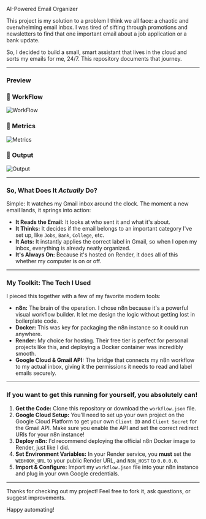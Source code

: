 AI-Powered Email Organizer

This project is my solution to a problem I think we all face: a chaotic and overwhelming email inbox. I was tired of sifting through promotions and newsletters to find that one important email about a job application or a bank update.

So, I decided to build a small, smart assistant that lives in the cloud and sorts my emails for me, 24/7. This repository documents that journey.

---

### Preview

### 🔹 WorkFlow
![WorkFlow](Automated_Gmail_Labeling-n8n/asset/Mail_automation_workflow.png)  

### 🔹 Metrics
![Metrics](Automated_Gmail_Labeling-n8n/asset/Render_metrics.png)  

### 🔹 Output
![Output](Automated_Gmail_Labeling-n8n/asset/Result.png)  

---

### So, What Does It *Actually* Do?

Simple: It watches my Gmail inbox around the clock. The moment a new email lands, it springs into action:

* **It Reads the Email:** It looks at who sent it and what it's about.
* **It Thinks:** It decides if the email belongs to an important category I've set up, like `Jobs`, `Bank`, `College`, etc.
* **It Acts:** It instantly applies the correct label in Gmail, so when I open my inbox, everything is already neatly organized.
* **It's Always On:** Because it's hosted on Render, it does all of this whether my computer is on or off.

---

### My Toolkit: The Tech I Used

I pieced this together with a few of my favorite modern tools:

* **n8n:** The brain of the operation. I chose n8n because it's a powerful visual workflow builder. It let me design the logic without getting lost in boilerplate code.
* **Docker:** This was key for packaging the n8n instance so it could run anywhere.
* **Render:** My choice for hosting. Their free tier is perfect for personal projects like this, and deploying a Docker container was incredibly smooth.
* **Google Cloud & Gmail API:** The bridge that connects my n8n workflow to my actual inbox, giving it the permissions it needs to read and label emails securely.

---

### If you want to get this running for yourself, you absolutely can!

1.  **Get the Code:** Clone this repository or download the `workflow.json` file.
2.  **Google Cloud Setup:** You'll need to set up your own project on the Google Cloud Platform to get your own `Client ID` and `Client Secret` for the Gmail API. Make sure you enable the API and set the correct redirect URIs for your n8n instance!
3.  **Deploy n8n:** I'd recommend deploying the official n8n Docker image to Render, just like I did.
4.  **Set Environment Variables:** In your Render service, you **must** set the `WEBHOOK_URL` to your public Render URL, and `N8N_HOST` to `0.0.0.0`.
5.  **Import & Configure:** Import my `workflow.json` file into your n8n instance and plug in your own Google credentials.

---

Thanks for checking out my project! Feel free to fork it, ask questions, or suggest improvements.

Happy automating!
